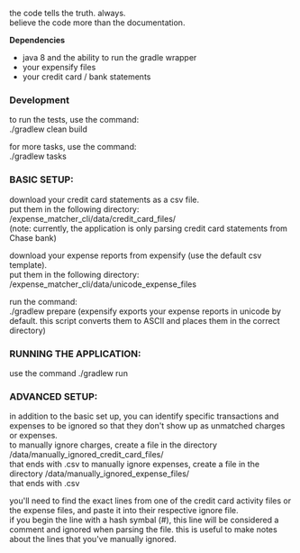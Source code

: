 the code tells the truth.  always.  
believe the code more than the documentation.

**Dependencies**
- java 8 and the ability to run the gradle wrapper
- your expensify files
- your credit card / bank statements

### Development
to run the tests, use the command:  
./gradlew clean build  

for more tasks, use the command:  
./gradlew tasks  
  
### BASIC SETUP:
download your credit card statements as a csv file.    
put them in the following directory:  
<root project directory>/expense_matcher_cli/data/credit_card_files/    
(note: currently, the application is only parsing credit card statements from Chase bank)    

download your expense reports from expensify (use the default csv template).  
put them in the following directory:  
<root project directory>/expense_matcher_cli/data/unicode_expense_files  

run the command:  
./gradlew prepare
(expensify exports your expense reports in unicode by default.  this script converts them to ASCII and places them in the correct directory)

### RUNNING THE APPLICATION:
use the command ./gradlew run  
  
  
### ADVANCED SETUP:
in addition to the basic set up, you can identify specific transactions and expenses to be ignored so that they don't show up as unmatched charges or expenses.  
to manually ignore charges, create a file in the directory <root project directory>/data/manually_ignored_credit_card_files/  
that ends with .csv
to manually ignore expenses, create a file in the directory <root project directory>/data/manually_ignored_expense_files/  
that ends with .csv

you'll need to find the exact lines from one of the credit card activity files or the expense files, and paste it into their respective ignore file.  
if you begin the line with a hash symbal (#), this line will be considered a comment and ignored when parsing the file.  this is useful to make notes about the lines that you've manually ignored. 
